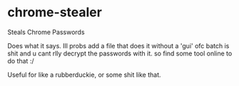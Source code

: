 # chrome-stealer
Steals Chrome Passwords

Does what it says. Ill probs add a file that does it without a 'gui'
ofc batch is shit and u cant rlly decrypt the passwords with it. so find some tool online to do that :/

Useful for like a rubberduckie, or some shit like that.

